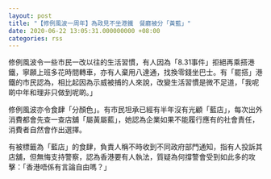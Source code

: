 ```yaml
---
layout: post
title: "【修例風波一周年】為政見不坐港鐵　餐廳被分「黃藍」"
date: 2020-06-22 13:05:31.000000000 +08:00
categories: rss
---
```


修例風波令一些市民一改以往的生活習慣，有人因為「8.31事件」拒絕再乘搭港鐵，寧願上班多花時間轉車，亦有人棄用八達通，找換零錢坐巴士。有「罷搭」港鐵的市民認為，相比起因為示威被捕的人來說，改變生活習慣是微不足道，「我呢啲中年和理非只做到呢啲。」

修例風波亦令食肆「分顏色」。有市民坦承已經有半年沒有光顧「藍店」，每次出外消費都會先查一查店舖「屬黃屬藍」，她認為企業如果不能履行應有的社會責任，消費者自然會作出選擇。

有被標籤為「藍店」的食肆，負責人稱不時收到不同政府部門通知，指有人投訴其店舖，但無悔支持警察，認為香港要有人執法，質疑為何撐警會受到如此多的攻擊：「香港唔係有言論自由嗎？」
